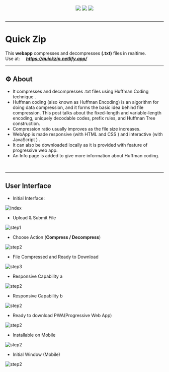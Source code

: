 <div align="center">
  <br/>
  <img src="https://img.shields.io/static/v1?label=Tool&message=File Compressor/Decompressor&color=violet&style=for-the-badge"/>
  <img src="https://img.shields.io/static/v1?label=version&message=1.0.0&color=orange&style=for-the-badge"/>
  <img src="https://img.shields.io/static/v1?label=status&message=working&color=success&style=for-the-badge"/>

</div>
<br>
<hr>
<h1> Quick Zip </h1>

This **webapp** compresses and decompresses **(.txt)** files in realtime.
<br>
Use at: &nbsp;&nbsp;&nbsp; ***https://quickzip.netlify.app/***
</br>

<hr>

## ⚙ About

- It compresses and decompresses .txt files using Huffman Coding technique .
- Huffman coding (also known as Huffman Encoding) is an algorithm for doing data compression, and it forms the basic idea behind file compression. This post talks about the fixed-length and variable-length encoding, uniquely decodable codes, prefix rules, and Huffman Tree construction.
- Compression ratio usually improves as the file size increases.
- WebApp is made responsive (with HTML and CSS ) and interactive (with JavaScript ) .
- It can also be downloaded locally as it is provided with feature of progressive web app.
- An Info page is added to give more information about Huffman coding.

</br>
</hr>

<hr>

## User Interface

- Initial Interface:

![index](screenshots/1.png)

- Upload & Submit File

![step1](screenshots/2.png)

- Choose Action (**Compress / Decompress**)

![step2](screenshots/7.png)

- File Compressed and Ready to Download

![step3](screenshots/3.png)

- Responsive Capability a

![step2](screenshots/4.png)

- Responsive Capability b

![step2](screenshots/5.png)

- Ready to download PWA(Progressive Web App)

![step2](screenshots/9.png)

- Installable on Mobile

![step2](screenshots/10.jpg)

- Initial Window (Mobile)

![step2](screenshots/11.jpg)
